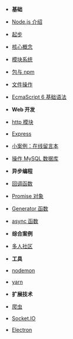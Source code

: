 - **基础**
- [Node.js 介绍](introduction)
- [起步](getting-started)
- [核心概念](architecture)
- [模块系统](module)
- [包与 npm](package-npm.md)
- [文件操作](fs)
- [EcmaScript 6 基础语法](es6-base.md)

- **Web 开发**
- [http 模块](web)
- [Express](express)
- [小案例：在线留言本](online-guestbook)
- [操作 MySQL 数据库](node-mysql)

- **异步编程**
- [回调函数](callback)
- [Promise 对象](promise)
- [Generator 函数](generator)
- [async 函数](async)


- **综合案例**
- [多人社区](ithub)




- **工具**
- [nodemon](nodemon)
- [yarn](yarn)



- **扩展技术**
- [爬虫](spider)
- [Socket.IO](socketio)
- [Electron](electron)
